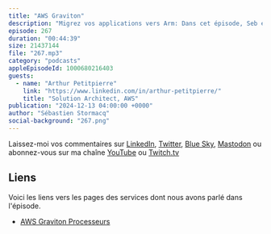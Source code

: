 ```yaml
---
title: "AWS Graviton"
description: "Migrez vos applications vers Arm: Dans cet épisode, Seb et Arthur discutent de la technologie Graviton d'AWS, en explorant son évolution, ses avantages et les défis liés à la migration. Ils se penchent sur les atouts de l'architecture ARM, les stratégies d'optimisation des performances et des cas d'usage concrets, en soulignant l'importance de comprendre la technologie sous-jacente pour une mise en œuvre efficace."
episode: 267
duration: "00:44:39"
size: 21437144
file: "267.mp3"
category: "podcasts"
appleEpisodeId: 1000680216403
guests:
  - name: "Arthur Petitpierre"
    link: "https://www.linkedin.com/in/arthur-petitpierre/"
    title: "Solution Architect, AWS"
publication: "2024-12-13 04:00:00 +0000"
author: "Sébastien Stormacq"
social-background: "267.png"
---
```


Laissez-moi vos commentaires sur [LinkedIn](https://www.linkedin.com/in/sebastienstormacq/), [Twitter](https://twitter.com/sebsto), [Blue Sky](https://bsky.app/profile/sebsto.bsky.social), [Mastodon](https://awscommunity.social/@sebsto) ou abonnez-vous sur ma chaîne [YouTube](https://www.youtube.com/sebsto) ou [Twitch.tv](https://www.twitch.tv/sebAWS)

## Liens

Voici les liens vers les pages des services dont nous avons parlé dans l'épisode.

- [AWS Graviton Processeurs](https://aws.amazon.com/ec2/graviton/)
